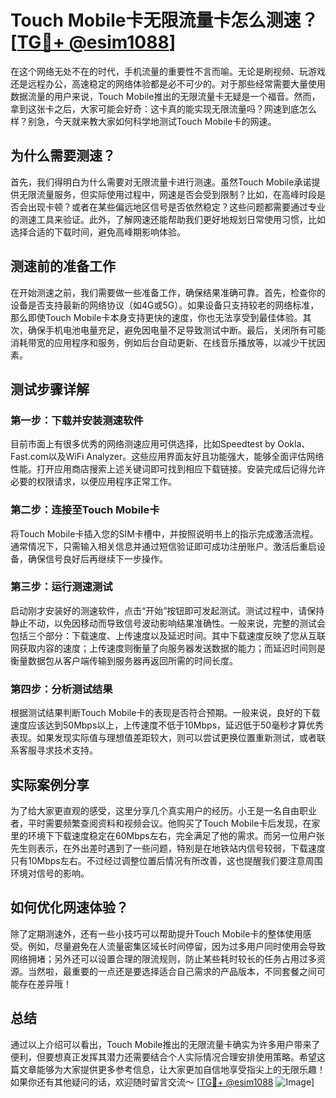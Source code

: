# Touch Mobile卡无限流量卡怎么测速？[[TG💪+ @esim1088](https://t.me/s/esim1088)]

在这个网络无处不在的时代，手机流量的重要性不言而喻。无论是刷视频、玩游戏还是远程办公，高速稳定的网络体验都是必不可少的。对于那些经常需要大量使用数据流量的用户来说，Touch Mobile推出的无限流量卡无疑是一个福音。然而，拿到这张卡之后，大家可能会好奇：这卡真的能实现无限流量吗？网速到底怎么样？别急，今天就来教大家如何科学地测试Touch Mobile卡的网速。

## 为什么需要测速？

首先，我们得明白为什么需要对无限流量卡进行测速。虽然Touch Mobile承诺提供无限流量服务，但实际使用过程中，网速是否会受到限制？比如，在高峰时段是否会出现卡顿？或者在某些偏远地区信号是否依然稳定？这些问题都需要通过专业的测速工具来验证。此外，了解网速还能帮助我们更好地规划日常使用习惯，比如选择合适的下载时间，避免高峰期影响体验。

## 测速前的准备工作

在开始测速之前，我们需要做一些准备工作，确保结果准确可靠。首先，检查你的设备是否支持最新的网络协议（如4G或5G）。如果设备只支持较老的网络标准，那么即使Touch Mobile卡本身支持更快的速度，你也无法享受到最佳体验。其次，确保手机电池电量充足，避免因电量不足导致测试中断。最后，关闭所有可能消耗带宽的应用程序和服务，例如后台自动更新、在线音乐播放等，以减少干扰因素。

## 测试步骤详解

### 第一步：下载并安装测速软件

目前市面上有很多优秀的网络测速应用可供选择，比如Speedtest by Ookla、Fast.com以及WiFi Analyzer。这些应用界面友好且功能强大，能够全面评估网络性能。打开应用商店搜索上述关键词即可找到相应下载链接。安装完成后记得允许必要的权限请求，以便应用程序正常工作。

### 第二步：连接至Touch Mobile卡

将Touch Mobile卡插入您的SIM卡槽中，并按照说明书上的指示完成激活流程。通常情况下，只需输入相关信息并通过短信验证即可成功注册账户。激活后重启设备，确保信号良好后再继续下一步操作。

### 第三步：运行测速测试

启动刚才安装好的测速软件，点击“开始”按钮即可发起测试。测试过程中，请保持静止不动，以免因移动而导致信号波动影响结果准确性。一般来说，完整的测试会包括三个部分：下载速度、上传速度以及延迟时间。其中下载速度反映了您从互联网获取内容的速度；上传速度则衡量了向服务器发送数据的能力；而延迟时间则是衡量数据包从客户端传输到服务器再返回所需的时间长度。

### 第四步：分析测试结果

根据测试结果判断Touch Mobile卡的表现是否符合预期。一般来说，良好的下载速度应该达到50Mbps以上，上传速度不低于10Mbps，延迟低于50毫秒才算优秀表现。如果发现实际值与理想值差距较大，则可以尝试更换位置重新测试，或者联系客服寻求技术支持。

## 实际案例分享

为了给大家更直观的感受，这里分享几个真实用户的经历。小王是一名自由职业者，平时需要频繁查阅资料和视频会议。他购买了Touch Mobile卡后发现，在家里的环境下下载速度稳定在60Mbps左右，完全满足了他的需求。而另一位用户张先生则表示，在外出差时遇到了一些问题，特别是在地铁站内信号较弱，下载速度只有10Mbps左右。不过经过调整位置后情况有所改善，这也提醒我们要注意周围环境对信号的影响。

## 如何优化网速体验？

除了定期测速外，还有一些小技巧可以帮助提升Touch Mobile卡的整体使用感受。例如，尽量避免在人流量密集区域长时间停留，因为过多用户同时使用会导致网络拥堵；另外还可以设置合理的限流规则，防止某些耗时较长的任务占用过多资源。当然啦，最重要的一点还是要选择适合自己需求的产品版本，不同套餐之间可能存在差异哦！

## 总结

通过以上介绍可以看出，Touch Mobile推出的无限流量卡确实为许多用户带来了便利，但要想真正发挥其潜力还需要结合个人实际情况合理安排使用策略。希望这篇文章能够为大家提供更多参考信息，让大家更加自信地享受指尖上的无限乐趣！如果你还有其他疑问的话，欢迎随时留言交流～ [[TG💪+ @esim1088](https://t.me/s/esim1088) ![Image](https://i.postimg.cc/4NQfJmqS/Snipaste-2025-05-13-00-14-12.png)]